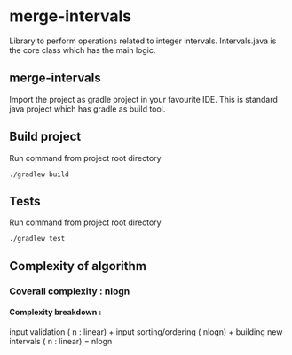 # merge-intervals
Library to perform operations related to integer intervals.
Intervals.java is the core class which has the main logic.

## merge-intervals
Import the project as gradle project in your favourite IDE. This is standard java project 
which has gradle as build tool.

## Build project
Run command from project root directory

```./gradlew build```

## Tests
Run command from project root directory

```./gradlew test```

## Complexity of algorithm

### Coverall complexity : nlogn

#### Complexity breakdown : 

input validation ( n : linear) + input sorting/ordering ( nlogn) + building new intervals ( n : linear) = nlogn

